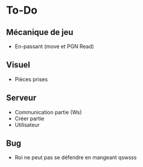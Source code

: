 # To-Do

## Mécanique de jeu
- En-passant (move et PGN Read)

## Visuel 
- Pièces prises

## Serveur
- Communication partie (Ws)
- Créer partie
- Utilisateur

## Bug
- Roi ne peut pas se défendre en mangeant
qswsss